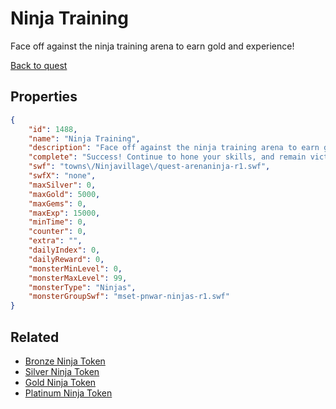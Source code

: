 # Ninja Training

Face off against the ninja training arena to earn gold and experience!

[Back to quest](../quests.md)

## Properties

```json
{
    "id": 1488,
    "name": "Ninja Training",
    "description": "Face off against the ninja training arena to earn gold and experience!",
    "complete": "Success! Continue to hone your skills, and remain victorious!",
    "swf": "towns\/Ninjavillage\/quest-arenaninja-r1.swf",
    "swfX": "none",
    "maxSilver": 0,
    "maxGold": 5000,
    "maxGems": 0,
    "maxExp": 15000,
    "minTime": 0,
    "counter": 0,
    "extra": "",
    "dailyIndex": 0,
    "dailyReward": 0,
    "monsterMinLevel": 0,
    "monsterMaxLevel": 99,
    "monsterType": "Ninjas",
    "monsterGroupSwf": "mset-pnwar-ninjas-r1.swf"
}
```

## Related

- [Bronze Ninja Token](../items/17931-bronze-ninja-token.md)
- [Silver Ninja Token](../items/17932-silver-ninja-token.md)
- [Gold Ninja Token](../items/17933-gold-ninja-token.md)
- [Platinum Ninja Token](../items/17934-platinum-ninja-token.md)


